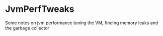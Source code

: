 # JvmPerfTweaks
Some notes on jvm performance tuning the VM, finding memory leaks and the garbage collector
